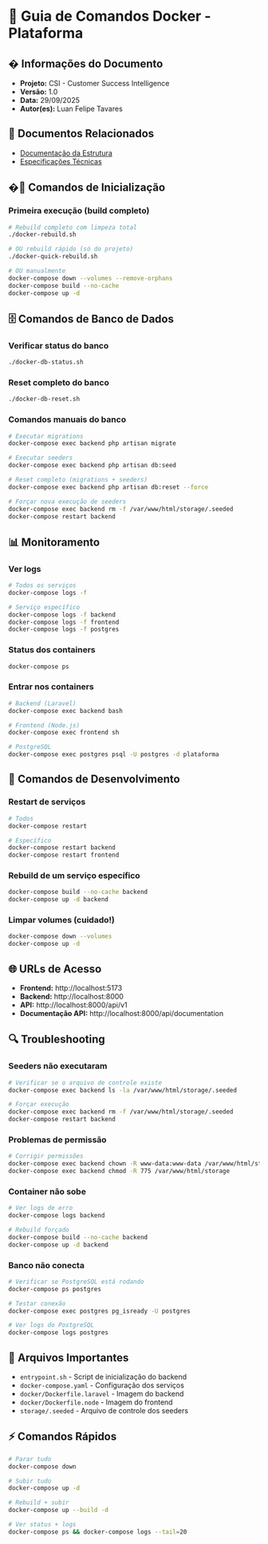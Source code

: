 # 🐳 Guia de Comandos Docker - Plataforma

## � **Informações do Documento**
- **Projeto:** CSI - Customer Success Intelligence
- **Versão:** 1.0
- **Data:** 29/09/2025
- **Autor(es):** Luan Felipe Tavares

## 📑 **Documentos Relacionados**
- [Documentação da Estrutura](./5%20Documentação%20da%20Estrutura.md)
- [Especificações Técnicas](./4%20Especificações%20Técnicas.md)

## �🚀 Comandos de Inicialização

### Primeira execução (build completo)
```bash
# Rebuild completo com limpeza total
./docker-rebuild.sh

# OU rebuild rápido (só do projeto)
./docker-quick-rebuild.sh

# OU manualmente
docker-compose down --volumes --remove-orphans
docker-compose build --no-cache
docker-compose up -d
```

## 🗄️ Comandos de Banco de Dados

### Verificar status do banco
```bash
./docker-db-status.sh
```

### Reset completo do banco
```bash
./docker-db-reset.sh
```

### Comandos manuais do banco
```bash
# Executar migrations
docker-compose exec backend php artisan migrate

# Executar seeders
docker-compose exec backend php artisan db:seed

# Reset completo (migrations + seeders)
docker-compose exec backend php artisan db:reset --force

# Forçar nova execução de seeders
docker-compose exec backend rm -f /var/www/html/storage/.seeded
docker-compose restart backend
```

## 📊 Monitoramento

### Ver logs
```bash
# Todos os serviços
docker-compose logs -f

# Serviço específico
docker-compose logs -f backend
docker-compose logs -f frontend
docker-compose logs -f postgres
```

### Status dos containers
```bash
docker-compose ps
```

### Entrar nos containers
```bash
# Backend (Laravel)
docker-compose exec backend bash

# Frontend (Node.js)
docker-compose exec frontend sh

# PostgreSQL
docker-compose exec postgres psql -U postgres -d plataforma
```

## 🔧 Comandos de Desenvolvimento

### Restart de serviços
```bash
# Todos
docker-compose restart

# Específico
docker-compose restart backend
docker-compose restart frontend
```

### Rebuild de um serviço específico
```bash
docker-compose build --no-cache backend
docker-compose up -d backend
```

### Limpar volumes (cuidado!)
```bash
docker-compose down --volumes
docker-compose up -d
```

## 🌐 URLs de Acesso

- **Frontend:** http://localhost:5173
- **Backend:** http://localhost:8000  
- **API:** http://localhost:8000/api/v1
- **Documentação API:** http://localhost:8000/api/documentation

## 🔍 Troubleshooting

### Seeders não executaram
```bash
# Verificar se o arquivo de controle existe
docker-compose exec backend ls -la /var/www/html/storage/.seeded

# Forçar execução
docker-compose exec backend rm -f /var/www/html/storage/.seeded
docker-compose restart backend
```

### Problemas de permissão
```bash
# Corrigir permissões
docker-compose exec backend chown -R www-data:www-data /var/www/html/storage
docker-compose exec backend chmod -R 775 /var/www/html/storage
```

### Container não sobe
```bash
# Ver logs de erro
docker-compose logs backend

# Rebuild forçado
docker-compose build --no-cache backend
docker-compose up -d backend
```

### Banco não conecta
```bash
# Verificar se PostgreSQL está rodando
docker-compose ps postgres

# Testar conexão
docker-compose exec postgres pg_isready -U postgres

# Ver logs do PostgreSQL
docker-compose logs postgres
```

## 📝 Arquivos Importantes

- `entrypoint.sh` - Script de inicialização do backend
- `docker-compose.yaml` - Configuração dos serviços
- `docker/Dockerfile.laravel` - Imagem do backend
- `docker/Dockerfile.node` - Imagem do frontend
- `storage/.seeded` - Arquivo de controle dos seeders

## ⚡ Comandos Rápidos

```bash
# Parar tudo
docker-compose down

# Subir tudo
docker-compose up -d

# Rebuild + subir
docker-compose up --build -d

# Ver status + logs
docker-compose ps && docker-compose logs --tail=20
```
